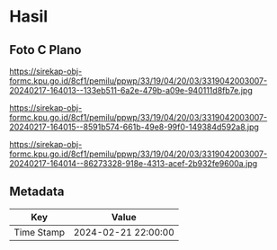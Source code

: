 # Hasil

## Foto C Plano

https://sirekap-obj-formc.kpu.go.id/8cf1/pemilu/ppwp/33/19/04/20/03/3319042003007-20240217-164013--133eb511-6a2e-479b-a09e-940111d8fb7e.jpg

https://sirekap-obj-formc.kpu.go.id/8cf1/pemilu/ppwp/33/19/04/20/03/3319042003007-20240217-164015--8591b574-661b-49e8-99f0-149384d592a8.jpg

https://sirekap-obj-formc.kpu.go.id/8cf1/pemilu/ppwp/33/19/04/20/03/3319042003007-20240217-164014--86273328-918e-4313-acef-2b932fe9600a.jpg


## Metadata

| Key        | Value               |
| ---------- | ------------------- |
| Time Stamp | 2024-02-21 22:00:00 |



